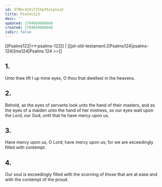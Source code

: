 ```yaml
---
id: 379hc418jf2thpt5oipnzut
title: Psalms123
desc: ''
updated: 1704669006668
created: 1704669006668
isDir: false
---
```

[[Psalms122|<<-psalms-122]] | [[jst-old-testament.[[Psalms124|psalms-124]]ms124|Psalms 124 >>]]
## 1.
Unto thee lift I up mine eyes, O thou that dwellest in the heavens.
## 2.
Behold, as the eyes of servants look unto the hand of their masters, and as the eyes of a maiden unto the hand of her mistress, so our eyes wait upon the Lord, our God, until that he have mercy upon us.
## 3.
Have mercy upon us, O Lord; have mercy upon us; for we are exceedingly filled with contempt.
## 4.
Our soul is exceedingly filled with the scorning of those that are at ease and with the contempt of the proud.


